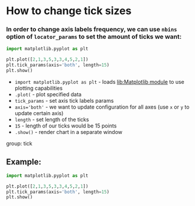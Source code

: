 # How to change tick sizes

### In order to change axis labels frequency, we can use `nbins` option of `locator_params` to set the amount of ticks we want:

```python
import matplotlib.pyplot as plt

plt.plot([2,1,3,5,3,3,4,5,2,1])
plt.tick_params(axis='both', length=15)
plt.show()
```

- `import matplotlib.pyplot as plt` - loads [lib:Matplotlib module](python-matplotlib/how-to-install-matplotlib-python-lib-in-ubuntu-ubuntuversion) to use plotting capabilities
- `.plot(` - plot specified data
- `tick_params` - set axis tick labels params
- `axis='both'` - we want to update configuration for all axes (use `x` or `y` to update certain axis)
- `length` - set length of the ticks
- `15` - length of our ticks would be 15 points
- `.show()` - render chart in a separate window

group: tick

## Example: 
```python
import matplotlib.pyplot as plt

plt.plot([2,1,3,5,3,3,4,5,2,1])
plt.tick_params(axis='both', length=15)
plt.show()
```


